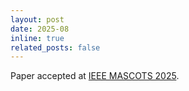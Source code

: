 ```yaml
---
layout: post
date: 2025-08
inline: true
related_posts: false
---
```


Paper accepted at [IEEE MASCOTS 2025](https://mascots.symposium.org/2025/).
